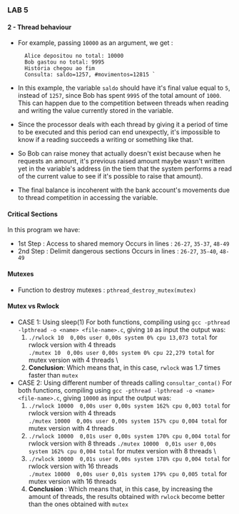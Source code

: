 ### LAB 5

#### 2 - Thread behaviour
- For example, passing `10000` as an argument, we get :

        Alice depositou no total: 10000
        Bob gastou no total: 9995
        História chegou ao fim
        Consulta: saldo=1257, #movimentos=12815 `

- In this example, the variable `saldo` should have it's final value equal to `5`, instead of `1257`, since Bob has spent `9995` of the total amount of `1000`. This can happen due to the competition between threads when reading and writing the value currently stored in the variable.
- Since the processor deals with each thread by giving it a period of time to be executed and this period can end unexpectly, it's impossible to know if a reading succeeds a writing or something like that.
- So Bob can raise money that actually doesn't exist because when he requests an amount, it's previous raised amount maybe wasn't written yet in the variable's address (in the tiem that the system performs a read of the current value to see if it's possible to raise that amount).  
- The final balance is incoherent with the bank account's movements due to thread competition in accessing the variable.

#### Critical Sections
In this program we have:
- 1st Step : Access to shared memory
    Occurs in lines : `26-27`, `35-37`, `48-49`
- 2nd Step : Delimit dangerous sections
    Occurs in lines : `26-27`, `35-40`, `48-49`

#### Mutexes
- Function to destroy mutexes : `pthread_destroy_mutex(mutex)`

#### Mutex vs Rwlock
- CASE 1: Using sleep(1)
For both functions, compiling using `gcc -pthread -lpthread -o <name> <file-name>.c`, giving `10` as input the output was:
    1. `./rwlock 10  0,00s user 0,00s system 0% cpu 13,073 total` for rwlock version with 4 threads \
    `./mutex 10  0,00s user 0,00s system 0% cpu 22,279 total` for mutex version with 4 threads \
    2. **Conclusion**: Which means that, in this case, `rwlock` was 1.7 times faster than `mutex`
- CASE 2: Using different number of threads calling `consultar_conta()`
For both functions, compiling using `gcc -pthread -lpthread -o <name> <file-name>.c`, giving `10000` as input the output was:
    1. `./rwlock 10000  0,00s user 0,00s system 162% cpu 0,003 total` for rwlock version with 4 threads \
    `./mutex 10000  0,00s user 0,00s system 157% cpu 0,004 total` for mutex version with 4 threads
    2. `./rwlock 10000  0,01s user 0,00s system 170% cpu 0,004 total` for rwlock version with 8 threads
    `./mutex 10000  0,01s user 0,00s system 162% cpu 0,004 total` for mutex version with 8 threads \
    3. `./rwlock 10000  0,01s user 0,00s system 178% cpu 0,004 total` for rwlock version with 16 threads \
    `./mutex 10000  0,00s user 0,01s system 179% cpu 0,005 total` for mutex version with 16 threads
    4. **Conclusion** : Which means that, in this case, by increasing the amount of threads, the results obtained with `rwlock` become better than the ones obtained with `mutex`

